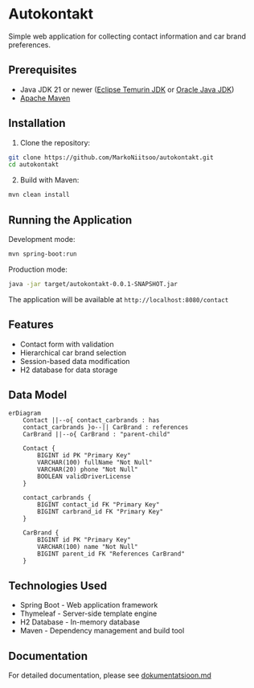 # Autokontakt

Simple web application for collecting contact information and car brand preferences.

## Prerequisites

* Java JDK 21 or newer ([Eclipse Temurin JDK](https://adoptium.net/temurin/releases) or [Oracle Java JDK](https://www.oracle.com/java/technologies/javase-jdk21-archive-downloads.html))
* [Apache Maven](https://maven.apache.org/download.cgi)

## Installation

1. Clone the repository:
```bash
git clone https://github.com/MarkoNiitsoo/autokontakt.git
cd autokontakt
```

2. Build with Maven:
```bash
mvn clean install
```

## Running the Application

Development mode:
```bash
mvn spring-boot:run
```

Production mode:
```bash
java -jar target/autokontakt-0.0.1-SNAPSHOT.jar
```

The application will be available at `http://localhost:8080/contact`

## Features

* Contact form with validation
* Hierarchical car brand selection
* Session-based data modification
* H2 database for data storage

## Data Model

```mermaid
erDiagram
    Contact ||--o{ contact_carbrands : has
    contact_carbrands }o--|| CarBrand : references
    CarBrand ||--o{ CarBrand : "parent-child"

    Contact {
        BIGINT id PK "Primary Key"
        VARCHAR(100) fullName "Not Null"
        VARCHAR(20) phone "Not Null"
        BOOLEAN validDriverLicense
    }

    contact_carbrands {
        BIGINT contact_id FK "Primary Key"
        BIGINT carbrand_id FK "Primary Key"
    }

    CarBrand {
        BIGINT id PK "Primary Key"
        VARCHAR(100) name "Not Null"
        BIGINT parent_id FK "References CarBrand"
    }
```

## Technologies Used

* Spring Boot - Web application framework
* Thymeleaf - Server-side template engine
* H2 Database - In-memory database
* Maven - Dependency management and build tool

## Documentation

For detailed documentation, please see [dokumentatsioon.md](src/dokumentatsioon.md)
